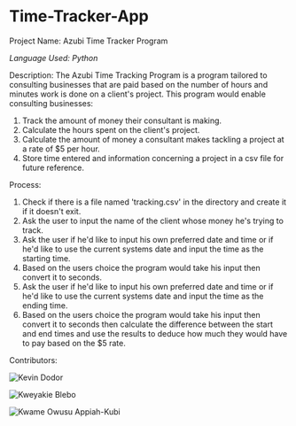 # Time-Tracker-App
Project Name: Azubi Time Tracker Program

_Language Used: Python_

Description: The Azubi Time Tracking Program is a program tailored to consulting businesses that are paid based on the number of hours and minutes work is done on a client's project. This program would enable consulting businesses:
1. Track the amount of money their consultant is making.
2. Calculate the hours spent on the client's project.
3. Calculate the amount of money a consultant makes tackling a project at a rate of $5 per hour.
4. Store time entered and information concerning a project in a csv file for future reference.

Process:
1. Check if there is a file named 'tracking.csv' in the directory and create it if it doesn't exit.
2. Ask the user to input the name of the client whose money he's trying to track.
3. Ask the user if he'd like to input his own preferred date and time or if he'd like to use the current systems date and input the time as the starting time.
4. Based on the users choice the program would take his input then convert it to seconds.
5. Ask the user if he'd like to input his own preferred date and time or if he'd like to use the current systems date and input the time as the ending time.
6. Based on the users choice the program would take his input then convert it to seconds then calculate the difference between the start and end times and use the results to deduce how much they would have to pay based on the $5 rate.

Contributors:

![Kevin Dodor](https://github.com/doski-codes/)

![Kweyakie Blebo](https://github.com/AfiDede)

![Kwame Owusu Appiah-Kubi](https://github.com/Quibik)
